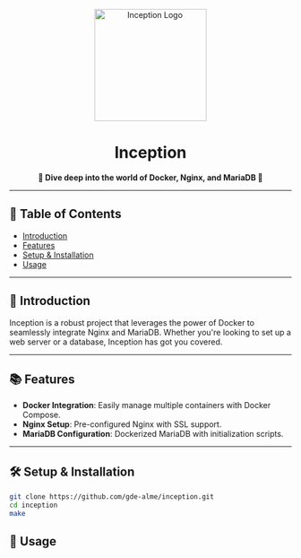 <p align="center">
  <img src="https://path-to-your-logo-if-you-have-one.png" alt="Inception Logo" width="200">
</p>

<h1 align="center">Inception</h1>

<p align="center">
  <strong>🚀 Dive deep into the world of Docker, Nginx, and MariaDB 🚀</strong>
</p>

---

## 📖 Table of Contents

- [Introduction](#-introduction)
- [Features](#-features)
- [Setup & Installation](#-setup--installation)
- [Usage](#-usage)

---

##  📢  Introduction

Inception is a robust project that leverages the power of Docker to seamlessly integrate Nginx and MariaDB. Whether you're looking to set up a web server or a database, Inception has got you covered.

---

## 📚  Features

- **Docker Integration**: Easily manage multiple containers with Docker Compose.
- **Nginx Setup**: Pre-configured Nginx with SSL support.
- **MariaDB Configuration**: Dockerized MariaDB with initialization scripts.

---

## 🛠  Setup & Installation

   ```bash
   git clone https://github.com/gde-alme/inception.git
   cd inception 
   make
   ```

## 🧪  Usage
